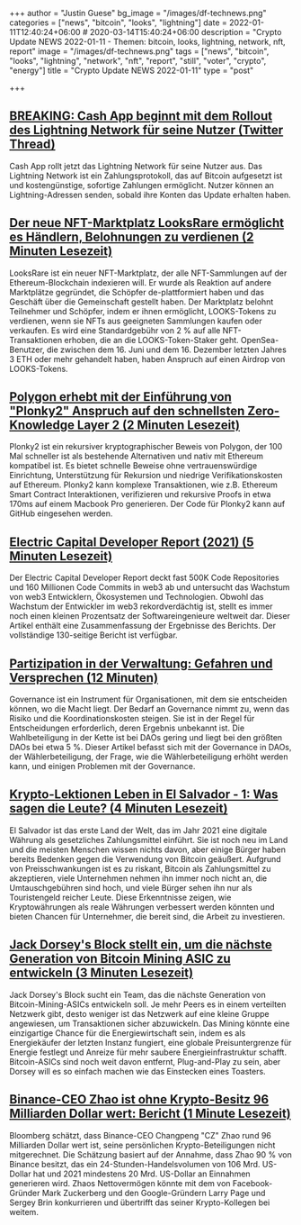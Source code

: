 +++
author = "Justin Guese"
bg_image = "/images/df-technews.png"
categories = ["news", "bitcoin", "looks", "lightning"]
date = 2022-01-11T12:40:24+06:00 # 2020-03-14T15:40:24+06:00
description = "Crypto Update NEWS 2022-01-11 - Themen: bitcoin, looks, lightning, network, nft, report"
image = "/images/df-technews.png"
tags = ["news", "bitcoin", "looks", "lightning", "network", "nft", "report", "still", "voter", "crypto", "energy"]
title = "Crypto Update NEWS 2022-01-11"
type = "post"

+++

## [BREAKING: Cash App beginnt mit dem Rollout des Lightning Network für seine Nutzer (Twitter Thread)](https://twitter.com/BitcoinMagazine/status/1480746622082777089/1/0100017e4971e861-9ea6fac9-3ed8-438d-a38b-f791e58ea32d-000000/SI3qsjku9w6__BUNWJlqgBfHzDY6F48Ln-fnqJrERkQ=230)

 Cash App rollt jetzt das Lightning Network für seine Nutzer aus. Das Lightning Network ist ein Zahlungsprotokoll, das auf Bitcoin aufgesetzt ist und kostengünstige, sofortige Zahlungen ermöglicht. Nutzer können an Lightning-Adressen senden, sobald ihre Konten das Update erhalten haben.

## [Der neue NFT-Marktplatz LooksRare ermöglicht es Händlern, Belohnungen zu verdienen (2 Minuten Lesezeit)](https://cointelegraph.com/news/new-nft-marketplace-looksrare-allows-traders-to-earn-rewards)

 LooksRare ist ein neuer NFT-Marktplatz, der alle NFT-Sammlungen auf der Ethereum-Blockchain indexieren will. Er wurde als Reaktion auf andere Marktplätze gegründet, die Schöpfer de-plattformiert haben und das Geschäft über die Gemeinschaft gestellt haben. Der Marktplatz belohnt Teilnehmer und Schöpfer, indem er ihnen ermöglicht, LOOKS-Tokens zu verdienen, wenn sie NFTs aus geeigneten Sammlungen kaufen oder verkaufen. Es wird eine Standardgebühr von 2 % auf alle NFT-Transaktionen erhoben, die an die LOOKS-Token-Staker geht. OpenSea-Benutzer, die zwischen dem 16. Juni und dem 16. Dezember letzten Jahres 3 ETH oder mehr gehandelt haben, haben Anspruch auf einen Airdrop von LOOKS-Tokens.

## [Polygon erhebt mit der Einführung von "Plonky2" Anspruch auf den schnellsten Zero-Knowledge Layer 2 (2 Minuten Lesezeit)](https://www.coindesk.com/tech/2022/01/10/polygon-stakes-claim-to-fastest-zero-knowledge-layer-2-with-plonky2-launch/)

 Plonky2 ist ein rekursiver kryptographischer Beweis von Polygon, der 100 Mal schneller ist als bestehende Alternativen und nativ mit Ethereum kompatibel ist. Es bietet schnelle Beweise ohne vertrauenswürdige Einrichtung, Unterstützung für Rekursion und niedrige Verifikationskosten auf Ethereum. Plonky2 kann komplexe Transaktionen, wie z.B. Ethereum Smart Contract Interaktionen, verifizieren und rekursive Proofs in etwa 170ms auf einem Macbook Pro generieren. Der Code für Plonky2 kann auf GitHub eingesehen werden.

## [Electric Capital Developer Report (2021) (5 Minuten Lesezeit)](https://medium.com/electric-capital/electric-capital-developer-report-2021-f37874efea6d)

 Der Electric Capital Developer Report deckt fast 500K Code Repositories und 160 Millionen Code Commits in web3 ab und untersucht das Wachstum von web3 Entwicklern, Ökosystemen und Technologien. Obwohl das Wachstum der Entwickler im web3 rekordverdächtig ist, stellt es immer noch einen kleinen Prozentsatz der Softwareingenieure weltweit dar. Dieser Artikel enthält eine Zusammenfassung der Ergebnisse des Berichts. Der vollständige 130-seitige Bericht ist verfügbar.

## [Partizipation in der Verwaltung: Gefahren und Versprechen (12 Minuten)](https://orca.mirror.xyz/mBIueg_xTRpzxEfc4ZzSxqVGtDeTgGbZ9aivvY6Xihs)

 Governance ist ein Instrument für Organisationen, mit dem sie entscheiden können, wo die Macht liegt. Der Bedarf an Governance nimmt zu, wenn das Risiko und die Koordinationskosten steigen. Sie ist in der Regel für Entscheidungen erforderlich, deren Ergebnis unbekannt ist. Die Wahlbeteiligung in der Kette ist bei DAOs gering und liegt bei den größten DAOs bei etwa 5 %. Dieser Artikel befasst sich mit der Governance in DAOs, der Wählerbeteiligung, der Frage, wie die Wählerbeteiligung erhöht werden kann, und einigen Problemen mit der Governance.

## [Krypto-Lektionen Leben in El Salvador - 1: Was sagen die Leute? (4 Minuten Lesezeit)](https://mirror.xyz/dill.eth/1GLUuipq-e9EW7wRpmUxOuw4k5Yp6SS7SRBZq3ToNGc)

 El Salvador ist das erste Land der Welt, das im Jahr 2021 eine digitale Währung als gesetzliches Zahlungsmittel einführt. Sie ist noch neu im Land und die meisten Menschen wissen nichts davon, aber einige Bürger haben bereits Bedenken gegen die Verwendung von Bitcoin geäußert. Aufgrund von Preisschwankungen ist es zu riskant, Bitcoin als Zahlungsmittel zu akzeptieren, viele Unternehmen nehmen ihn immer noch nicht an, die Umtauschgebühren sind hoch, und viele Bürger sehen ihn nur als Touristengeld reicher Leute. Diese Erkenntnisse zeigen, wie Kryptowährungen als reale Währungen verbessert werden könnten und bieten Chancen für Unternehmer, die bereit sind, die Arbeit zu investieren.

## [Jack Dorsey's Block stellt ein, um die nächste Generation von Bitcoin Mining ASIC zu entwickeln (3 Minuten Lesezeit)](https://bitcoinmagazine.com/business/jack-dorsey-block-bitcoin-mining-asic)

 Jack Dorsey's Block sucht ein Team, das die nächste Generation von Bitcoin-Mining-ASICs entwickeln soll. Je mehr Peers es in einem verteilten Netzwerk gibt, desto weniger ist das Netzwerk auf eine kleine Gruppe angewiesen, um Transaktionen sicher abzuwickeln. Das Mining könnte eine einzigartige Chance für die Energiewirtschaft sein, indem es als Energiekäufer der letzten Instanz fungiert, eine globale Preisuntergrenze für Energie festlegt und Anreize für mehr saubere Energieinfrastruktur schafft. Bitcoin-ASICs sind noch weit davon entfernt, Plug-and-Play zu sein, aber Dorsey will es so einfach machen wie das Einstecken eines Toasters.

## [Binance-CEO Zhao ist ohne Krypto-Besitz 96 Milliarden Dollar wert: Bericht (1 Minute Lesezeit)](https://www.coindesk.com/business/2022/01/10/binance-ceo-zhao-is-worth-96b-excluding-crypto-holdings-report/)

 Bloomberg schätzt, dass Binance-CEO Changpeng "CZ" Zhao rund 96 Milliarden Dollar wert ist, seine persönlichen Krypto-Beteiligungen nicht mitgerechnet. Die Schätzung basiert auf der Annahme, dass Zhao 90 % von Binance besitzt, das ein 24-Stunden-Handelsvolumen von 106 Mrd. US-Dollar hat und 2021 mindestens 20 Mrd. US-Dollar an Einnahmen generieren wird. Zhaos Nettovermögen könnte mit dem von Facebook-Gründer Mark Zuckerberg und den Google-Gründern Larry Page und Sergey Brin konkurrieren und übertrifft das seiner Krypto-Kollegen bei weitem.

